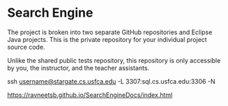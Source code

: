 Search Engine
=================================================

The project is broken into two separate GitHub repositories and Eclipse Java projects. This is the private repository for your individual project source code.

Unlike the shared public tests repository, this repository is only accessible by you, the instructor, and the teacher assistants.

ssh username@stargate.cs.usfca.edu -L 3307:sql.cs.usfca.edu:3306 -N

https://ravneetsb.github.io/SearchEngineDocs/index.html
